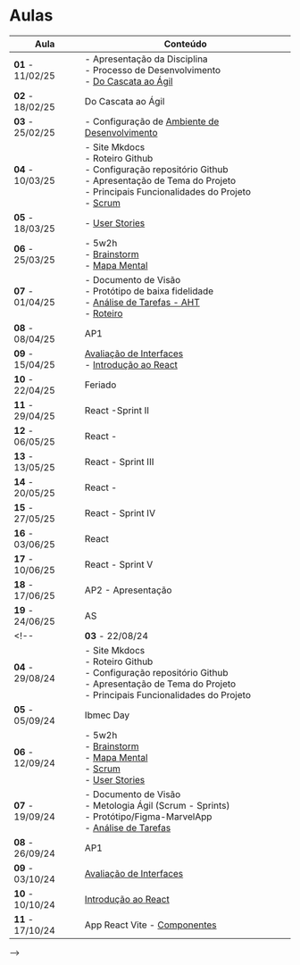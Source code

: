 # Aulas

| Aula | Conteúdo |
|----------|----------|
| __01__ - 11/02/25   | - Apresentação da Disciplina <br> - Processo de Desenvolvimento <br> - [Do Cascata ao Ágil](../assets/Aulas/Do%20Cascata%20ao%20Ágil%20-%20Front-End.pdf)|
| __02__ - 18/02/25   | Do Cascata ao Ágil |
| __03__ - 25/02/25   | - Configuração de [ Ambiente de Desenvolvimento](https://liveestacio-my.sharepoint.com/:w:/g/personal/00661711722_professores_ibmec_edu_br/EU2fCcJwgTFLvWNyOSUtNWABng3aZ0HtBI38y6beD8dItQ?e=YGKULY)<br> |
| __04__ - 10/03/25   | - Site Mkdocs <br>- Roteiro Github <br>- Configuração repositório Github <br>- Apresentação de Tema do Projeto<br>- Principais Funcionalidades do Projeto <br>- [Scrum](../assets/Aulas/Mapa+do+Scrum+Framework+utilizado+nas+aulas.pdf) | 
|__05__ - 18/03/25   | - [User Stories](../assets/Aulas/Scrum.pdf) |
| __06__ - 25/03/25   | - 5w2h <br>- [Brainstorm](../assets/Aulas/O%20processo%20de brainstorm.pdf)<br>- [Mapa Mental](../assets/Aulas/Mapa%20Mental.pdf) |
| __07__ - 01/04/25   | - Documento de Visão <br> - Protótipo de baixa fidelidade <br> - [Análise de Tarefas - AHT](../assets/Aulas/Análise%20de%20Tarefas.pdf) <br> - [Roteiro](https://jonh-carvalho.github.io/PFE_25.1_8001/_Disciplina/Roteiros/EpicsFeaturesUserStories/) |
| __08__ - 08/04/25   | AP1 |
|__09__ - 15/04/25   | [Avaliação de Interfaces](../assets/Aulas/Avaliação_de_Interfaces.pdf) <br> - [Introdução ao React](../assets/Aulas/Introducao-ao-Reactjs.pdf)|
|__10__ - 22/04/25   | Feriado |
|__11__ - 29/04/25   | React -Sprint II |
|__12__ - 06/05/25   | React - |
|__13__ - 13/05/25   | React - Sprint III |
|__14__ - 20/05/25   | React - |
|__15__ - 27/05/25   | React - Sprint IV |
|__16__ - 03/06/25   | React |
|__17__ - 10/06/25   | React - Sprint V |
|__18__ - 17/06/25   | AP2 - Apresentação |
|__19__ - 24/06/25   | AS |
<!-- | __03__ - 22/08/24   | - Apresentação de Tema do Projeto<br>- Configuração de [ Ambiente de Desenvolvimento](https://liveestacio-my.sharepoint.com/:w:/g/personal/00661711722_professores_ibmec_edu_br/EU2fCcJwgTFLvWNyOSUtNWABAykAdvtuiY2eOTitau10zA?e=NyuXZm)<br> |
| __04__ - 29/08/24   | - Site Mkdocs<br>- Roteiro Github<br>- Configuração repositório Github<br>- Apresentação de Tema do Projeto<br>- Principais Funcionalidades do Projeto |
| __05__ - 05/09/24   | Ibmec Day |
| __06__ - 12/09/24   | - 5w2h<br>- [Brainstorm](../assets/Aulas/O%20processo%20de brainstorm.pdf)<br>- [Mapa Mental](../assets/Aulas/Mapa%20Mental.pdf)<br>- [Scrum](../assets/Aulas/Mapa+do+Scrum+Framework+utilizado+nas+aulas.pdf)<br>- [User Stories](../assets/Aulas/Scrum.pdf) |
| __07__ - 19/09/24   | - Documento de Visão<br>- Metologia Ágil (Scrum - Sprints)<br>- Protótipo/Figma-MarvelApp<br>- [Análise de Tarefas](../assets/Aulas/Análise%20de%20Tarefas.pdf) |
| __08__ - 26/09/24   | AP1 |
| __09__ - 03/10/24   | [Avaliação de Interfaces](../assets/Aulas/Avaliação_de_Interfaces.pdf) | 
| __10__ - 10/10/24   | [Introdução ao React](../assets/Aulas/Introducao-ao-Reactjs.pdf) | 
| __11__ - 17/10/24   | App React Vite - [Componentes](../_Disciplina/Roteiros/React/Componentes.md) | 
-->